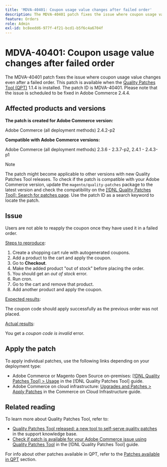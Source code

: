 ```yaml
---
title: 'MDVA-40401: Coupon usage value changes after failed order'
description: The MDVA-40401 patch fixes the issue where coupon usage value changes even after a failed order. This patch is available when the [Quality Patches Tool (QPT)](https://experienceleague.adobe.com/en/docs/commerce-operations/tools/quality-patches-tool/quality-patches-tool-to-self-serve-quality-patches) 1.1.4 is installed. The patch ID is MDVA-40401. Please note that the issue is scheduled to be fixed in Adobe Commerce 2.4.4.
feature: Orders
role: Admin
exl-id: bc8eedd6-977f-4f21-bcd1-b5f6c4a6704f
---
```

# MDVA-40401: Coupon usage value changes after failed order

The MDVA-40401 patch fixes the issue where coupon usage value changes even after a failed order. This patch is available when the [Quality Patches Tool (QPT)](https://experienceleague.adobe.com/en/docs/commerce-operations/tools/quality-patches-tool/quality-patches-tool-to-self-serve-quality-patches) 1.1.4 is installed. The patch ID is MDVA-40401. Please note that the issue is scheduled to be fixed in Adobe Commerce 2.4.4.

## Affected products and versions

**The patch is created for Adobe Commerce version:**

Adobe Commerce (all deployment methods) 2.4.2-p2

**Compatible with Adobe Commerce versions:**

Adobe Commerce (all deployment methods) 2.3.6 - 2.3.7-p2, 2.4.1 - 2.4.3-p1

>[!NOTE]
>
>The patch might become applicable to other versions with new Quality Patches Tool releases. To check if the patch is compatible with your Adobe Commerce version, update the `magento/quality-patches` package to the latest version and check the compatibility on the [[!DNL Quality Patches Tool]: Search for patches page](https://experienceleague.adobe.com/en/docs/commerce-operations/tools/quality-patches-tool/quality-patches-tool-to-self-serve-quality-patches). Use the patch ID as a search keyword to locate the patch.

## Issue

Users are not able to reapply the coupon once they have used it in a failed order.

<u>Steps to reproduce</u>:

1. Create a shopping cart rule with autogenerated coupons.
1. Add a product to the cart and apply the coupon.
1. Go to **Checkout**.
1. Make the added product "out of stock" before placing the order.
1. You should get an *out of stock* error.
1. Run cron.
1. Go to the cart and remove that product.
1. Add another product and apply the coupon.

<u>Expected results</u>:

The coupon code should apply successfully as the previous order was not placed.

<u>Actual results</u>:

You get a *coupon code is invalid* error.

## Apply the patch

To apply individual patches, use the following links depending on your deployment type:

* Adobe Commerce or Magento Open Source on-premises: [[!DNL Quality Patches Tool] > Usage](/help/tools/quality-patches-tool/usage.md) in the [!DNL Quality Patches Tool] guide.
* Adobe Commerce on cloud infrastructure: [Upgrades and Patches > Apply Patches](https://experienceleague.adobe.com/docs/commerce-cloud-service/user-guide/develop/upgrade/apply-patches.html) in the Commerce on Cloud Infrastructure guide.

## Related reading

To learn more about Quality Patches Tool, refer to:

* [Quality Patches Tool released: a new tool to self-serve quality patches](https://experienceleague.adobe.com/en/docs/commerce-operations/tools/quality-patches-tool/quality-patches-tool-to-self-serve-quality-patches) in the support knowledge base.
* [Check if patch is available for your Adobe Commerce issue using Quality Patches Tool](/help/tools/quality-patches-tool/patches-available-in-qpt/check-patch-for-magento-issue-with-magento-quality-patches.md) in the [!DNL Quality Patches Tool] guide.

For info about other patches available in QPT, refer to the [Patches available in QPT](https://experienceleague.adobe.com/tools/commerce-quality-patches/index.html) section.

